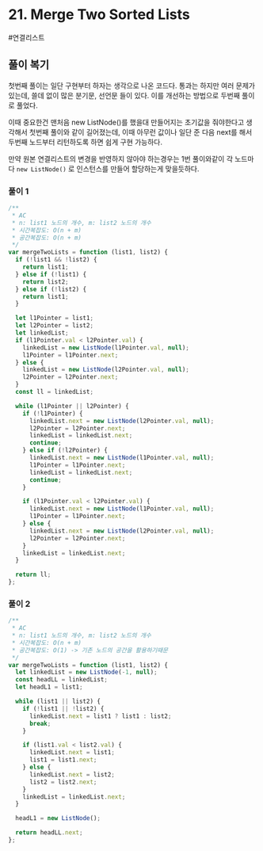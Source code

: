 # 21. Merge Two Sorted Lists

#연결리스트

## 풀이 복기

첫번째 풀이는 일단 구현부터 하자는 생각으로 나온 코드다. 통과는 하지만 여러 문제가 있는데, 쓸데 없이 많은 분기문, 선언문 들이 있다. 이를 개선하는 방법으로 두번째 풀이로 풀었다.

이때 중요한건 맨처음 new ListNode()를 했을대 만들어지는 초기값을 줘야한다고 생각해서 첫번째 풀이와 같이 길어졌는데, 이때 아무런 값이나 일단 준 다음 next를 해서 두번째 노드부터 리턴하도록 하면 쉽게 구현 가능하다.

만약 원본 연결리스트의 변경을 반영하지 않아야 하는경우는 1번 풀이와같이 각 노드마다 `new ListNode()` 로 인스턴스를 만들어 할당하는게 맞을듯하다.

### 풀이 1

```js
/**
 * AC
 * n: list1 노드의 개수, m: list2 노드의 개수
 * 시간복잡도: O(n + m)
 * 공간복잡도: O(n + m)
 */
var mergeTwoLists = function (list1, list2) {
  if (!list1 && !list2) {
    return list1;
  } else if (!list1) {
    return list2;
  } else if (!list2) {
    return list1;
  }

  let l1Pointer = list1;
  let l2Pointer = list2;
  let linkedList;
  if (l1Pointer.val < l2Pointer.val) {
    linkedList = new ListNode(l1Pointer.val, null);
    l1Pointer = l1Pointer.next;
  } else {
    linkedList = new ListNode(l2Pointer.val, null);
    l2Pointer = l2Pointer.next;
  }
  const ll = linkedList;

  while (l1Pointer || l2Pointer) {
    if (!l1Pointer) {
      linkedList.next = new ListNode(l2Pointer.val, null);
      l2Pointer = l2Pointer.next;
      linkedList = linkedList.next;
      continue;
    } else if (!l2Pointer) {
      linkedList.next = new ListNode(l1Pointer.val, null);
      l1Pointer = l1Pointer.next;
      linkedList = linkedList.next;
      continue;
    }

    if (l1Pointer.val < l2Pointer.val) {
      linkedList.next = new ListNode(l1Pointer.val, null);
      l1Pointer = l1Pointer.next;
    } else {
      linkedList.next = new ListNode(l2Pointer.val, null);
      l2Pointer = l2Pointer.next;
    }
    linkedList = linkedList.next;
  }

  return ll;
};
```

### 풀이 2

```js
/**
 * AC
 * n: list1 노드의 개수, m: list2 노드의 개수
 * 시간복잡도: O(n + m)
 * 공간복잡도: O(1) -> 기존 노드의 공간을 활용하기때문
 */
var mergeTwoLists = function (list1, list2) {
  let linkedList = new ListNode(-1, null);
  const headLL = linkedList;
  let headL1 = list1;

  while (list1 || list2) {
    if (!list1 || !list2) {
      linkedList.next = list1 ? list1 : list2;
      break;
    }

    if (list1.val < list2.val) {
      linkedList.next = list1;
      list1 = list1.next;
    } else {
      linkedList.next = list2;
      list2 = list2.next;
    }
    linkedList = linkedList.next;
  }

  headL1 = new ListNode();

  return headLL.next;
};
```
